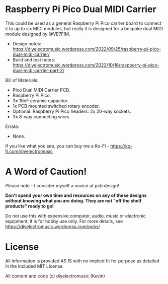 # Raspberry Pi Pico Dual MIDI Carrier

This could be used as a general Raspberry Pi Pico carrier board to connect it to up to six MIDI modules, but really it is designed for a bespoke dual MIDI module designed by @VE7FIM.

- Design notes: https://diyelectromusic.wordpress.com/2022/09/25/raspberry-pi-pico-dual-midi-carrier/
- Build and test notes: https://diyelectromusic.wordpress.com/2022/10/16/raspberry-pi-pico-dual-midi-carrier-part-2/

Bill of Materials:
- Pico Dual MIDI Carrier PCB.
- Raspberry Pi Pico.
- 3x 10nF ceramic capacitor.
- 1x PCB mounted switched rotary encoder.
- Optional: Raspberry Pi Pico headers: 2x 20-way sockets.
- 3x 8-way connecting wires

Errata:
- None.

If you like what you see, you can buy me a Ko-Fi - https://ko-fi.com/diyelectromusic

#  A Word of Caution!

Please note - I consider myself a novice at pcb design!

**Don't spend your own time and resources on any of these designs without knowing what you are doing.  They are not "off the shelf products" ready to go!**

Do not use this with expensive computer, audio, music or electronic equipment, it is for hobby use only.  For more details, see https://diyelectromusic.wordpress.com/pcbs/

# License

All information is provided AS IS with no implied fit for purpose as detailed in the included MIT License.

All content and code (c) diyelectromusic (Kevin)
